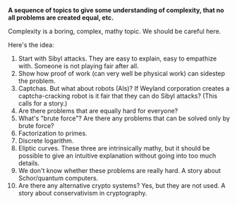 **A sequence of topics to give some understanding of complexity, that no all problems are created equal, etc.**

Complexity is a boring, complex, mathy topic. We should be careful here.

Here's the idea:

1. Start with Sibyl attacks. They are easy to explain, easy to empathize with. Someone is not playing fair after all.
2. Show how proof of work (can very well be physical work) can sidestep the problem.
3. Captchas. But what about robots (AIs)? If Weyland corporation creates a captcha-cracking robot is it fair that they can do Sibyl attacks? (This calls for a story.)
4. Are there problems that are equally hard for everyone?
5. What's "brute force"? Are there any problems that can be solved only by brute force?
6. Factorization to primes.
7. Discrete logarithm.
8. Eliptic curves. These three are intrinsically mathy, but it should be possible to give an intuitive explanation without going into too much details.
9. We don't know whether these problems are really hard. A story about Schor/quantum computers.
10. Are there any alternative crypto systems? Yes, but they are not used. A story about conservativism in cryptography.
